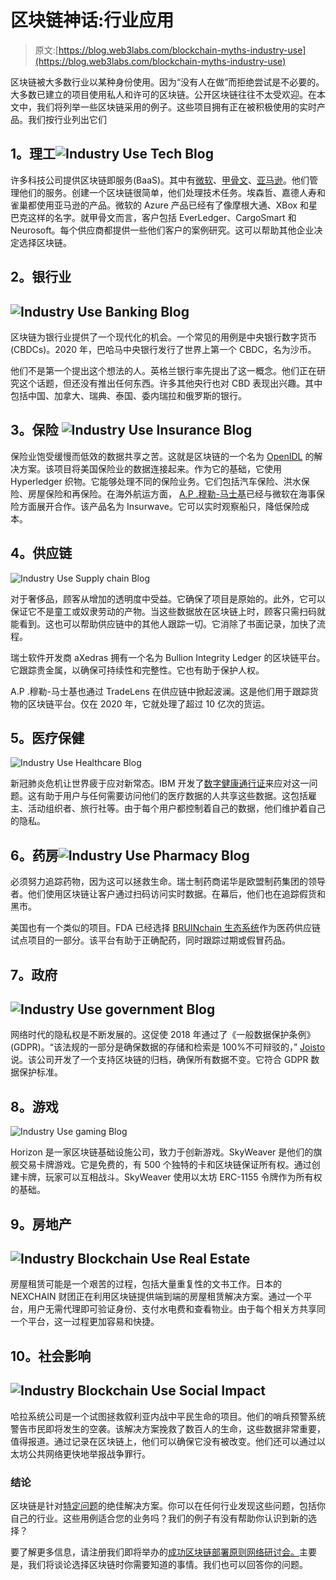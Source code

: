 # 区块链神话:行业应用

> 原文:[https://blog.web3labs.com/blockchain-myths-industry-use](https://blog.web3labs.com/blockchain-myths-industry-use)

区块链被大多数行业以某种身份使用。因为“没有人在做”而拒绝尝试是不必要的。大多数已建立的项目使用私人和许可的区块链。公开区块链往往不太受欢迎。在本文中，我们将列举一些区块链采用的例子。这些项目拥有正在被积极使用的实时产品。我们按行业列出它们

## **1。理工![Industry Use Tech Blog](../Images/30e9cc69e1aa30431e1524a441a85d17.png)**

许多科技公司提供区块链即服务(BaaS)。其中有[微软](https://azure.microsoft.com/en-gb/services/blockchain-service/)、[甲骨文](https://www.oracle.com/uk/blockchain/)、[亚马逊](https://aws.amazon.com/managed-blockchain/)。他们管理他们的服务。创建一个区块链很简单，他们处理技术任务。埃森哲、嘉德人寿和雀巢都使用亚马逊的产品。微软的 Azure 产品已经有了像摩根大通、XBox 和星巴克这样的名字。就甲骨文而言，客户包括 EverLedger、CargoSmart 和 Neurosoft。每个供应商都提供一些他们客户的案例研究。这可以帮助其他企业决定选择区块链。

## **2。银行业**

## ![Industry Use Banking Blog](../Images/4d5c524db142d16d0e4a5cb75d3d283b.png)

区块链为银行业提供了一个现代化的机会。一个常见的用例是中央银行数字货币(CBDCs)。2020 年，巴哈马中央银行发行了世界上第一个 CBDC，名为沙币。

他们不是第一个提出这个想法的人。英格兰银行率先提出了这一概念。他们正在研究这个话题，但还没有推出任何东西。许多其他央行也对 CBD 表现出兴趣。其中包括中国、加拿大、瑞典、泰国、委内瑞拉和俄罗斯的银行。

## **3。保险** ![Industry Use Insurance Blog](../Images/f4a8e90616dea6debe953bca1b536ff0.png)

保险业饱受缓慢而低效的数据共享之苦。这就是区块链的一个名为 [OpenIDL](https://www.hyperledger.org/learn/publications/openidl-case-study) 的解决方案。该项目将美国保险业的数据连接起来。作为它的基础，它使用 Hyperledger 织物。它能够处理不同的保险业务。它们包括汽车保险、洪水保险、房屋保险和再保险。在海外航运方面， [A.P .穆勒-马士基](https://www.reuters.com/article/uk-blockchain-insurance-marine-idUKKCN1BG3A4)已经与微软在海事保险方面展开合作。该产品名为 Insurwave。它可以实时观察船只，降低保险成本。

## **4。供应链**

![Industry Use Supply chain Blog](../Images/a2dce678a3e1b346e51108afba681354.png)

对于奢侈品，顾客从增加的透明度中受益。它确保了项目是原始的。此外，它可以保证它不是童工或奴隶劳动的产物。当这些数据放在区块链上时，顾客只需扫码就能看到。这也可以帮助供应链中的其他人跟踪一切。它消除了书面记录，加快了流程。

瑞士软件开发商 aXedras 拥有一个名为 Bullion Integrity Ledger 的区块链平台。它跟踪贵金属，以确保可持续性和完整性。它也有助于保护人权。

A.P .穆勒-马士基也通过 TradeLens 在供应链中掀起波澜。这是他们用于跟踪货物的区块链平台。仅在 2020 年，它就处理了超过 10 亿次的货运。

## **5。医疗保健**

![Industry Use Healthcare Blog](../Images/140a7843043b662d253bd461c07ca4ce.png)

新冠肺炎危机让世界疲于应对新常态。IBM 开发了[数字健康通行证](https://www.ibm.com/watson/health/resources/digital-health-pass-blockchain-explained/)来应对这一问题。这有助于用户与任何需要访问他们的医疗数据的人共享这些数据。这包括雇主、活动组织者、旅行社等。由于每个用户都控制着自己的数据，他们维护着自己的隐私。

## **6。药房![Industry Use Pharmacy Blog](../Images/7ed81feafde36f279dcd43a05c3e7a8a.png)**

必须努力追踪药物，因为这可以拯救生命。瑞士制药商诺华是欧盟制药集团的领导者。他们使用区块链让客户通过扫码访问实时数据。在幕后，他们也在追踪假货和黑市。

美国也有一个类似的项目。FDA 已经选择 [BRUINchain 生态系统](https://www.hyperledger.org/learn/publications/ledgerdomain-case-study)作为医药供应链试点项目的一部分。该平台有助于正确配药，同时跟踪过期或假冒药品。

## **7。政府**

## ![Industry Use government Blog ](../Images/e33a722091574da737fa60cd2cce0844.png)

网络时代的隐私权是不断发展的。这促使 2018 年通过了《一般数据保护条例》(GDPR)。“该法规的一部分是确保数据的存储和检索是 100%不可辩驳的，” [Joisto](https://www.hyperledger.org/learn/publications/joitso-solution-brief) 说。该公司开发了一个支持区块链的归档，确保所有数据不变。它符合 GDPR 数据保护标准。

## **8。游戏**

![Industry Use gaming Blog ](../Images/4f50db44076227bd384cb80fb33b6432.png)

Horizon 是一家区块链基础设施公司，致力于创新游戏。SkyWeaver 是他们的旗舰交易卡牌游戏。它是免费的，有 500 个独特的卡和区块链保证所有权。通过创建卡牌，玩家可以互相战斗。SkyWeaver 使用以太坊 ERC-1155 令牌作为所有权的基础。

## **9。房地产**

## ![Industry Blockchain Use Real Estate ](../Images/760d3c673bd742dc9ed55879db4a313a.png)

房屋租赁可能是一个艰苦的过程，包括大量重复性的文书工作。日本的 NEXCHAIN 财团正在利用区块链提供端到端的房屋租赁解决方案。通过一个平台，用户无需代理即可验证身份、支付水电费和查看物业。由于每个相关方共享同一个平台，这一过程更加容易和快捷。

## 10。社会影响

## ![Industry Blockchain Use Social Impact ](../Images/8c957a73c6bf6908f468d18b806abde8.png)

哈拉系统公司是一个试图拯救叙利亚内战中平民生命的项目。他们的哨兵预警系统警告市民即将发生的空袭。该解决方案挽救了数百人的生命，这些数据非常重要，值得报道。通过记录在区块链上，他们可以确保它没有被改变。他们还可以通过以太坊公共网络更快地举报战争罪行。

### **结论**

区块链是针对[特定问题](https://blog.web3labs.com/new-video-what-is-blockchain-great-at)的绝佳解决方案。你可以在任何行业发现这些问题，包括你自己的行业。这些用例适合您的业务吗？我们的例子有没有帮助你认识到新的选择？

要了解更多信息，请注册我们即将举办的[成功区块链部署原则网络研讨会。](https://www.web3labs.com/principles-webinar)主要是，我们将谈论选择区块链时你需要知道的事情。我们也可以回答你的问题。